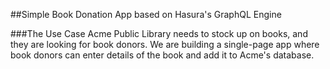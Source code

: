 ##Simple Book Donation App based on Hasura's GraphQL Engine

###The Use Case
Acme Public Library needs to stock up on books, and they are looking for book donors. We are building a single-page app where book donors can enter details of the book and add it to Acme's database.

